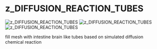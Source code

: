 # z_DIFFUSION_REACTION_TUBES
![z_DIFFUSION_REACTION_TUBES](https://raw.githubusercontent.com/CorvaeOboro/zenv/master/hip/z_DIFFUSION_REACTION_TUBES//content/zenv/hip//z_DIFFUSION_REACTION_TUBES/z_DIFFUSION_REACTION_TUBES.jpg?raw=true "z_DIFFUSION_REACTION_TUBES")
![z_DIFFUSION_REACTION_TUBES](https://raw.githubusercontent.com/CorvaeOboro/zenv/master/hip/z_DIFFUSION_REACTION_TUBES//content/zenv/hip//z_DIFFUSION_REACTION_TUBES/z_DIFFUSION_REACTION_TUBES_thumb.jpg?raw=true "z_DIFFUSION_REACTION_TUBES")
![z_DIFFUSION_REACTION_TUBES](https://raw.githubusercontent.com/CorvaeOboro/zenv/master/hip/z_DIFFUSION_REACTION_TUBES//content/zenv/hip//z_DIFFUSION_REACTION_TUBES/z_DIFFUSION_REACTION_TUBES_thumb2.jpg?raw=true "z_DIFFUSION_REACTION_TUBES")

fill mesh with intestine brain like tubes based on simulated diffusion chemical reaction
